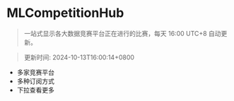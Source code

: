 # MLCompetitionHub

> 一站式显示各大数据竞赛平台正在进行的比赛，每天 16:00 UTC+8 自动更新。
  
> 更新时间: 2024-10-13T16:00:14+0800 

* 多家竞赛平台
* 多种订阅方式
* 下拉查看更多